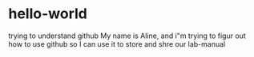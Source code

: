 # hello-world
trying to understand github
My name is Aline, and i"m trying to figur out how to use github
so I can use it to store and shre our lab-manual
